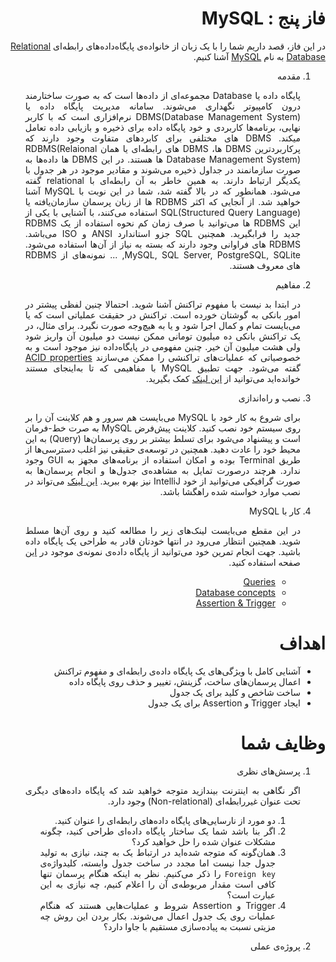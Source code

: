 <div dir="rtl" align="justify">

فاز پنج : MySQL
======

در این فاز، قصد داریم شما را با یک زبان از خانواده‌ی پایگاه‌داده‌های رابطه‌ای [Relational Database](https://en.wikipedia.org/wiki/Relational_database) به نام [MySQL]() آشنا کنیم.
1. مقدمه
   
   پایگاه داده یا Database مجموعه‌ای از داده‌ها است که به صورت ساختارمند درون کامپیوتر نگهداری می‌شوند. سامانه مدیریت پایگاه داده یا DBMS(Database Management System) نرم‌افزاری است که با کاربر نهایی، برنامه‌ها کاربردی و خود پایگاه داده برای ذخیره و بازیابی داده تعامل میکند. DBMS های مختلفی برای کابردهای متفاوت وجود دارند که پرکاربردترین DBMS ها، DBMS های رابطه‌ای یا همان RDBMS(Relaional Database Management System) ها هستند. در این DBMS ها داده‌ها به صورت سازمانمند در جداول ذخیره می‌شوند و مقادیر موجود در هر جدول با یکدیگر ارتباط دارند. به همین خاطر به آن رابطه‌ای با relational گفته می‌شود. همانطور که در بالا گفته شد، شما در این نوبت با MySQL آشنا خواهید شد.
   از آنجایی که اکثر RDBMS ها از زبان پرسمان سازمان‌یافته یا SQL(Structured Query Language) استفاده می‌کنند، با آشنایی با یکی از این RDBMS ها می‌توانید با صرف زمان کم نحوه استفاده از یک RDBMS جدید را فرابگیرید. همچنین SQL جزو استاندارد ANSI و ISO می‌باشد.
   RDBMS های فراوانی وجود دارند که بسته به نیاز از آن‌ها استفاده می‌شود. MySQL, SQL Server, PostgreSQL, SQLite, ... نمونه‌های از RDBMS های معروف هستند.

2. مفاهیم
   
   در ابتدا بد نیست با مفهوم تراکنش آشنا شوید. احتمالا چنین لفظی پیشتر در امور بانکی به گوشتان خورده است. تراکنش در حقیقت عملیاتی است که یا می‌بایست تمام و کمال اجرا شود و یا به هیچ‌وجه صورت نگیرد. برای مثال، در یک تراکنش بانکی ده میلیون تومانی ممکن نیست دو میلیون آن واریز شود ولی هشت میلیون آن خیر. چنین مفهومی در پایگاه‌داده نیز موجود است و به خصوصیاتی که عملیات‌های تراکنشی را ممکن می‌سازند [ACID properties](https://www.geeksforgeeks.org/acid-properties-in-dbms/?ref=leftbar-rightbar) گفته می‌شود.
   جهت تطبیق MySQL با مفاهیمی که تا به‌اینجای مستند خوانده‌اید می‌توانید از [این لینک](https://www.w3schools.com/MySQL/mysql_rdbms.asp) کمک بگیرید.

3. نصب و راه‌اندازی
   
   برای شروع به کار خود با MySQL می‌بایست هم سرور و هم کلاینت آن را بر روی سیستم خود نصب کنید. کلاینت پیش‌فرض MySQL به صرت خط-فرمان است و پیشنهاد می‌شود برای تسلط بیشتر بر روی پرسمان‌ها (Query) به این محیط خود را عادت دهید. همچنین در توسعه‌ی حقیقی نیز اغلب دسترسی‌ها از طریق Terminal بوده و امکان استفاده از برنامه‌های مجهز به GUI وجود ندارد. هرچند درصورت تمایل به مشاهده‌ی جدول‌ها و انجام پرسمان‌ها به صورت گرافیکی می‌توانید از خود IntelliJ نیز بهره ببرید.
   [این لینک](https://www.digitalocean.com/community/tutorials/how-to-install-mysql-on-ubuntu-20-04) می‌تواند در نصب موارد خواسته شده راهگشا باشد.
   
4. کار با MySQL
   
   در این مقطع می‌بایست لینک‌های زیر را مطالعه کنید و روی آن‌ها مسلط شوید. همچنین انتظار می‌رود در انتها خودتان قادر به طراحی یک پایگاه داده باشید.
   جهت انجام تمرین خود می‌توانید از پایگاه داده‌ی نمونه‌ی موجود در [این](https://www.sqlservertutorial.net/sql-server-sample-database/) صفحه استفاده کنید.
   * [Queries](https://www.w3schools.com/MySQL/mysql_sql.asp)
   * [Database concepts](https://www.w3schools.com/MySQL/mysql_create_db.asp)
   * [Assertion & Trigger](https://www.geeksforgeeks.org/difference-between-assertions-and-triggers-in-dbms/)

اهداف
=====
* آشنایی کامل با ویژگی‌های یک پایگاه‌ داده‌ی رابطه‌ای و مفهوم تراکنش
* اعمال پرسمان‌های ساخت، گزینش، تغییر و حذف روی پایگاه داده
* ساخت شاخص و کلید برای یک جدول
* ایجاد Trigger و Assertion برای یک جدول
 
وظایف شما
=========
1. پرسش‌های نظری
   
   اگر نگاهی به اینترنت بیندازید متوجه خواهید شد که پایگاه داده‌های دیگری تحت عنوان غیررابطه‌ای (Non-relational) وجود دارد. 
   1. دو مورد از نارسایی‌های پایگاه داده‌های رابطه‌ای را عنوان کنید.
   2. اگر بنا باشد شما یک ساختار پایگاه داده‌ای طراحی کنید، چگونه مشکلات عنوان شده را حل خواهید کرد؟
   3. همان‌گونه که متوجه شده‌اید در ارتباط یک به چند، نیازی به تولید جدول جدا نیست اما مجدد در ساخت جدول وابسته، کلیدواژه‌ی `Foreign key` را ذکر می‌کنیم. نظر به اینکه هنگام پرسمان تنها کافی است مقدار مربوطه‌ی آن را اعلام کنیم، چه نیازی به این عبارت است؟
   4. Trigger و Assertion شروط و عملیات‌هایی هستند که هنگام عملیات روی یک جدول اعمال می‌شوند. بکار بردن این روش چه مزیتی نسبت به پیاده‌سازی مستقیم با جاوا دارد؟
2. پروژه‌ی عملی

</div>